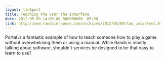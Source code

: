 ```yaml
---
layout: linkpost
title: Teaching the User the Interface
date: 2012-05-09 14:05:00.000000000 -05:00
link: http://www.randsinrepose.com/archives/2012/05/09/two_universes.html
---
```


Portal _is_ a fantastic example of how to teach someone how to play a game
without overwhelming them or using a manual. While Rands is mostly talking
about software, shouldn't services be designed to be that easy to learn to use?
